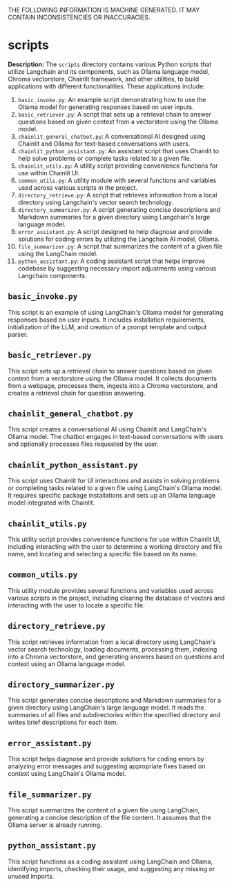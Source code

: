 THE FOLLOWING INFORMATION IS MACHINE GENERATED.
IT MAY CONTAIN INCONSISTENCIES OR INACCURACIES.

# scripts  

**Description:** The `scripts` directory contains various Python scripts that utilize Langchain and its components, such as Ollama language model, Chroma vectorstore, Chainlit framework, and other utilities, to build applications with different functionalities. These applications include:

1. `basic_invoke.py`: An example script demonstrating how to use the Ollama model for generating responses based on user inputs.
2. `basic_retriever.py`: A script that sets up a retrieval chain to answer questions based on given context from a vectorstore using the Ollama model.
3. `chainlit_general_chatbot.py`: A conversational AI designed using Chainlit and Ollama for text-based conversations with users.
4. `chainlit_python_assistant.py`: An assistant script that uses Chainlit to help solve problems or complete tasks related to a given file.
5. `chainlit_utils.py`: A utility script providing convenience functions for use within Chainlit UI.
6. `common_utils.py`: A utility module with several functions and variables used across various scripts in the project.
7. `directory_retrieve.py`: A script that retrieves information from a local directory using Langchain's vector search technology.
8. `directory_summarizer.py`: A script generating concise descriptions and Markdown summaries for a given directory using Langchain's large language model.
9. `error_assistant.py`: A script designed to help diagnose and provide solutions for coding errors by utilizing the Langchain AI model, Ollama.
10. `file_summarizer.py`: A script that summarizes the content of a given file using the LangChain model.
11. `python_assistant.py`: A coding assistant script that helps improve codebase by suggesting necessary import adjustments using various Langchain components.

 ## `basic_invoke.py`
This script is an example of using LangChain's Ollama model for generating responses based on user inputs. It includes installation requirements, initialization of the LLM, and creation of a prompt template and output parser.

## `basic_retriever.py`
This script sets up a retrieval chain to answer questions based on given context from a vectorstore using the Ollama model. It collects documents from a webpage, processes them, ingests into a Chroma vectorstore, and creates a retrieval chain for question answering.

## `chainlit_general_chatbot.py`
This script creates a conversational AI using Chainlit and LangChain's Ollama model. The chatbot engages in text-based conversations with users and optionally processes files requested by the user.

## `chainlit_python_assistant.py`
This script uses Chainlit for UI interactions and assists in solving problems or completing tasks related to a given file using LangChain's Ollama model. It requires specific package installations and sets up an Ollama language model integrated with Chainlit.

## `chainlit_utils.py`
This utility script provides convenience functions for use within Chainlit UI, including interacting with the user to determine a working directory and file name, and locating and selecting a specific file based on its name.

## `common_utils.py`
This utility module provides several functions and variables used across various scripts in the project, including clearing the database of vectors and interacting with the user to locate a specific file.

## `directory_retrieve.py`
This script retrieves information from a local directory using LangChain's vector search technology, loading documents, processing them, indexing into a Chroma vectorstore, and generating answers based on questions and context using an Ollama language model.

## `directory_summarizer.py`
This script generates concise descriptions and Markdown summaries for a given directory using LangChain's large language model. It reads the summaries of all files and subdirectories within the specified directory and writes brief descriptions for each item.

## `error_assistant.py`
This script helps diagnose and provide solutions for coding errors by analyzing error messages and suggesting appropriate fixes based on context using LangChain's Ollama model.

## `file_summarizer.py`
This script summarizes the content of a given file using LangChain, generating a concise description of the file content. It assumes that the Ollama server is already running.

## `python_assistant.py`
This script functions as a coding assistant using LangChain and Ollama, identifying imports, checking their usage, and suggesting any missing or unused imports.